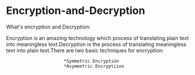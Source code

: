 # Encryption-and-Decryption

What's encryption and Decryption:

Encryption is an amazing technology which process of translating plain text into meaningless text.Decryption is the process of translating meaningless text into plain text.There are two basic techniques for encryption:

                          *Symmetric Encryption
                          *Asymmetric Encryptiion
                          
                          
